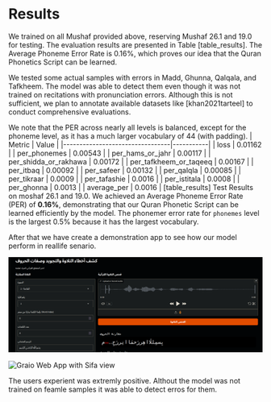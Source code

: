 # Results  

We trained on all Mushaf provided above, reserving Mushaf 26.1 and 19.0 for testing. The evaluation results are presented in Table [table_results]. The Average Phoneme Error Rate is 0.16%, which proves our idea that the Quran Phonetics Script can be learned.

We tested some actual samples with errors in Madd, Ghunna, Qalqala, and Tafkheem. The model was able to detect them even though it was not trained on recitations with pronunciation errors. Although this is not sufficient, we plan to annotate available datasets like [khan2021tarteel] to conduct comprehensive evaluations.

We note that the PER across nearly all levels is balanced, except for the phoneme level, as it has a much larger vocabulary of 44 (with padding).
| Metric                          | Value     |
|---------------------------------|-----------|
| loss                      | 0.01162   |
| per_phonemes              | 0.00543   |
| per_hams_or_jahr          | 0.00117   |
| per_shidda_or_rakhawa     | 0.00172   |
| per_tafkheem_or_taqeeq    | 0.00167   |
| per_itbaq                 | 0.00092   |
| per_safeer                | 0.00132   |
| per_qalqla                | 0.00085   |
| per_tikraar               | 0.0009    |
| per_tafashie              | 0.0016    |
| per_istitala              | 0.0008    |
| per_ghonna                | 0.0013    |
| average_per               | 0.0016    |
[table_results]
Test Results on moshaf 26.1 and 19.0. We achieved an Average Phoneme Error Rate (PER) of **0.16%**, demonstrating that our Quran Phonetic Script can be learned efficiently by the model. The phonemer error rate for `phonemes` level is the largest 0.5% because it has the largest vocabulary.


After that we have create a demonstration app to see how our model perform in reallife senario.

![Graio Web App to let users try our model](./figures/gradio_ui_main.png)

![Graio Web App with Sifa view](./figures/gradio_ui_sifa.png.png)


The users experient was extremly positive. Althout the model was not trained on feamle samples it was able to detect erros for them.

